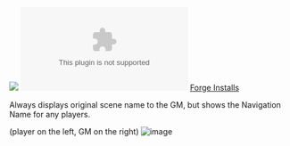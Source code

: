 ![](https://img.shields.io/badge/Foundry-v0.8.6-informational)
![Latest Release Download Count](https://img.shields.io/github/downloads/kandashi/navigation-name/latest/module.zip)
[Forge Installs](https://img.shields.io/badge/dynamic/json?label=Forge%20Installs&query=package.installs&suffix=%25&url=https%3A%2F%2Fforge-vtt.com%2Fapi%2Fbazaar%2Fpackage%2Fnavigation-name&colorB=4aa94a)

Always displays original scene name to the GM, but shows the Navigation Name for any players.

(player on the left, GM on the right)
![image](https://user-images.githubusercontent.com/1347785/130786096-dcc0718e-56ad-45b2-abec-dd0edc24cfee.png)
